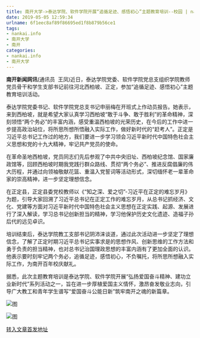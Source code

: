 ```yaml
---
title: 南开大学->泰达学院、软件学院开展“追循足迹、感悟初心”主题教育培训--校园 | nankai.info
date: 2019-05-05 12:59:34
urlname: 6f1eec8af89f86695ed1f8b879b56ce1
tags: 
- nankai.info
- 南开大学
- 南开
categories:
- nankai.info
- 南开大学
---
```


**南开新闻网讯**(通讯员  王凤)近日，泰达学院党委、软件学院党总支组织学院教师党员骨干和学生支部书记前往河北西柏坡、正定，参加“追循足迹、感悟初心”主题教育培训活动。

泰达学院党委书记、软件学院党总支书记申丽梅在开班式上作动员报告。她表示，来到西柏坡，就是希望大家认真学习西柏坡“敢于斗争、敢于胜利”的革命精神，深刻领悟“两个务必”的丰富内涵，感受重温西柏坡的光荣历史，在今后的工作中进一步提高政治站位，将所思所想所悟融入实际工作，做好新时代的“赶考人”。正定是习近平总书记工作过的地方，我们要进一步学习领会习近平新时代中国特色社会主义思想和党的十九大精神，牢记共产党员的使命。

在革命圣地西柏坡，党员同志们先后参观了中共中央旧址、西柏坡纪念馆、国家廉政馆等，回顾西柏坡时期我党践行群众路线、贯彻“两个务必”、推进反腐倡廉的伟大历程，并通过向领袖敬献花篮、重温入党誓词等活动形式，深切缅怀老一辈革命家的崇高精神，进一步坚定理想信念。

在正定县，正定县委党校教师以《“知之深、爱之切”-习近平在正定的难忘岁月》为题，引导大家回溯了习近平总书记在正定工作的难忘岁月，从总书记抓经济、文化、党建等方面对习近平新时代中国特色社会主义思想在正定实践、起源、发展进行了深入解读，学习总书记创新担当的精神，学习他保护历史文化遗迹、造福子孙后代的远见卓识。

培训结束后，泰达学院教工支部书记阴沛涞谈道，通过此次活动进一步坚定了理想信念，了解了正定时期习近平总书记实事求是的思想作风、创新思维的工作方法和勇于负责的担当精神，也对总书记治国理政思想的丰富内涵有了更加全面的认识。他表示要时刻牢记两个务必，追循足迹，感悟初心，不负嘱托，将所思所想融入实际工作，为南开百年校庆献礼。

据悉，此次主题教育培训是泰达学院、软件学院开展“弘扬爱国奋斗精神、建功立业新时代”系列活动之一，旨在进一步厚植爱国主义情怀，激昂奋发敬业志向，引导广大教工和青年学生谱写“爱国奋斗公能日新”筑牢南开之魂的新篇章。

![图](http://news.nankai.edu.cn/pic/0/00/35/21/352126_832371.jpg)

![图](http://news.nankai.edu.cn/pic/0/00/35/21/352127_016625.jpg)

[转入文章首发地址](http://news.nankai.edu.cn/qqxy/system/2019/05/04/000448655.shtml)